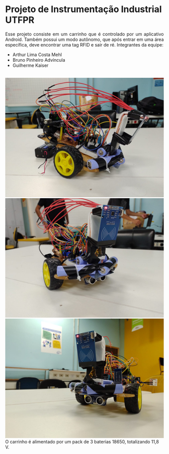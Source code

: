 # Projeto de Instrumentação Industrial UTFPR
<p align="justify">
Esse projeto consiste em um carrinho que é controlado por um aplicativo Android. Também possui um modo autônomo, que após entrar em uma área específica, deve encontrar uma tag RFID e sair de ré. Integrantes da equipe:
</p>

- Arthur Lima Costa Mehl
- Bruno Pinheiro Advíncula
- Guilherme Kaiser

<br>
<img src = "images/robo_1.jpg">
<br>

<img src = "images/robo_2.jpg">
<br>

<img src = "images/robo_3.jpg">
<br>
O carrinho é alimentado por um pack de 3 baterias 18650, totalizando 11,8 V.